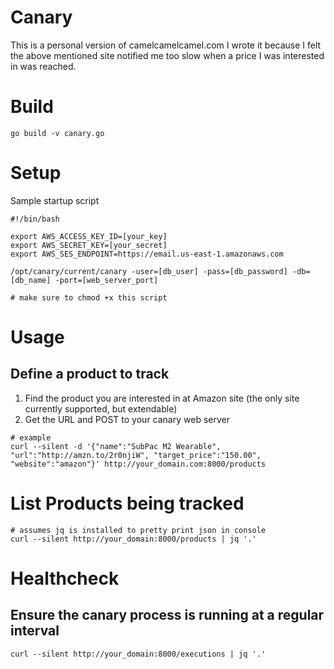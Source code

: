 # Canary
This is a personal version of camelcamelcamel.com
I wrote it because I felt the above mentioned site notified me too slow when a price I was interested in was reached.

# Build
```
go build -v canary.go
```

# Setup
Sample startup script
```
#!/bin/bash

export AWS_ACCESS_KEY_ID=[your_key]
export AWS_SECRET_KEY=[your_secret]
export AWS_SES_ENDPOINT=https://email.us-east-1.amazonaws.com

/opt/canary/current/canary -user=[db_user] -pass=[db_password] -db=[db_name] -port=[web_server_port]

# make sure to chmod +x this script
```

# Usage
## Define a product to track
1. Find the product you are interested in at Amazon site (the only site currently supported, but extendable)
2. Get the URL and POST to your canary web server
```
# example
curl --silent -d '{"name":"SubPac M2 Wearable", "url":"http://amzn.to/2r0njiW", "target_price":"150.00", "website":"amazon"}' http://your_domain.com:8000/products
```

# List Products being tracked
```
# assumes jq is installed to pretty print json in console
curl --silent http://your_domain:8000/products | jq '.'
```

# Healthcheck
## Ensure the canary process is running at a regular interval
```
curl --silent http://your_domain:8000/executions | jq '.'
```

